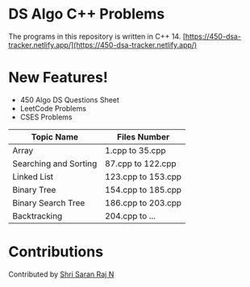 # DS Algo C++ Problems

The programs in this repository is written in C++ 14.
[https://450-dsa-tracker.netlify.app/](https://450-dsa-tracker.netlify.app/)


# New Features!
  - 450 Algo DS Questions Sheet
  - LeetCode Problems
  - CSES Problems
  
| Topic Name | Files Number |
| ------ | ------ |
| Array | 1.cpp to 35.cpp |
| Searching and Sorting | 87.cpp to 122.cpp |
| Linked List | 123.cpp to 153.cpp |
| Binary Tree | 154.cpp to 185.cpp |
| Binary Search Tree | 186.cpp to 203.cpp |
| Backtracking | 204.cpp to ... |

# Contributions
Contributed by [Shri Saran Raj N](https://linkedin.com/in/saranrajshri)
